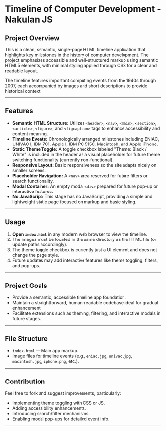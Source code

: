# Timeline of Computer Development - Nakulan JS

## Project Overview

This is a clean, semantic, single-page HTML timeline application that highlights key milestones in the history of computer development. The project emphasizes accessible and well-structured markup using semantic HTML5 elements, with minimal styling applied through CSS for a clear and readable layout.

The timeline features important computing events from the 1940s through 2007, each accompanied by images and short descriptions to provide historical context.

---

## Features

- **Semantic HTML Structure:** Utilizes `<header>`, `<nav>`, `<main>`, `<section>`, `<article>`, `<figure>`, and `<figcaption>` tags to enhance accessibility and content meaning.
- **Timeline Events:** Chronologically arranged milestones including ENIAC, UNIVAC I, IBM 701, Apple I, IBM PC 5150, Macintosh, and Apple iPhone.
- **Static Theme Toggle:** A toggle checkbox labeled "Theme: Black / White" is included in the header as a visual placeholder for future theme switching functionality (currently non-functional).
- **Responsive Layout:** Basic responsiveness so the site adapts nicely on smaller screens.
- **Placeholder Navigation:** A `<nav>` area reserved for future filters or search functionality.
- **Modal Container:** An empty modal `<div>` prepared for future pop-up or interactive features.
- **No JavaScript:** This stage has no JavaScript, providing a simple and lightweight static page focused on markup and basic styling.

---

## Usage

1. **Open `index.html`** in any modern web browser to view the timeline.
2. The images must be located in the same directory as the HTML file (or update paths accordingly).
3. The theme toggle checkbox is currently just a UI element and does not change the page style.
4. Future updates may add interactive features like theme toggling, filters, and pop-ups.

---

## Project Goals

- Provide a semantic, accessible timeline app foundation.
- Maintain a straightforward, human-readable codebase ideal for gradual enhancement.
- Facilitate extensions such as theming, filtering, and interactive modals in future stages.

---

## File Structure

- `index.html` — Main app markup.
- Image files for timeline events (e.g., `eniac.jpg`, `univac.jpg`, `macintosh.jpg`, `iphone.png`, etc.).

---

## Contribution

Feel free to fork and suggest improvements, particularly:
- Implementing theme toggling with CSS or JS.
- Adding accessibility enhancements.
- Introducing search/filter mechanisms.
- Enabling modal pop-ups for detailed event info.

---



